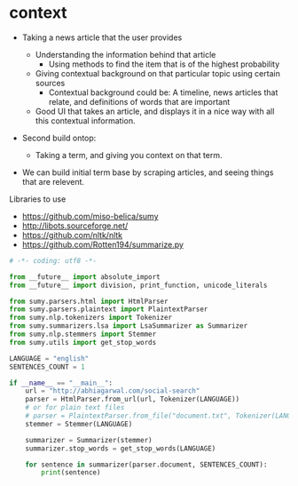 context
=======

- Taking a news article that the user provides
  - Understanding the information behind that article
    - Using methods to find the item that is of the highest probability
  - Giving contextual background on that particular topic using certain sources
    - Contextual background could be: A timeline, news articles that relate, and definitions of words that are important
  - Good UI that takes an article, and displays it in a nice way with all this contextual information.

- Second build ontop:
  - Taking a term, and giving you context on that term.

- We can build initial term base by scraping articles, and seeing things that are relevent.

Libraries to use
  - https://github.com/miso-belica/sumy
  - http://libots.sourceforge.net/
  - https://github.com/nltk/nltk
  - https://github.com/Rotten194/summarize.py

```python
# -*- coding: utf8 -*-

from __future__ import absolute_import
from __future__ import division, print_function, unicode_literals

from sumy.parsers.html import HtmlParser
from sumy.parsers.plaintext import PlaintextParser
from sumy.nlp.tokenizers import Tokenizer
from sumy.summarizers.lsa import LsaSummarizer as Summarizer
from sumy.nlp.stemmers import Stemmer
from sumy.utils import get_stop_words

LANGUAGE = "english"
SENTENCES_COUNT = 1

if __name__ == "__main__":
    url = "http://abhiagarwal.com/social-search"
    parser = HtmlParser.from_url(url, Tokenizer(LANGUAGE))
    # or for plain text files
    # parser = PlaintextParser.from_file("document.txt", Tokenizer(LANGUAGE))
    stemmer = Stemmer(LANGUAGE)

    summarizer = Summarizer(stemmer)
    summarizer.stop_words = get_stop_words(LANGUAGE)

    for sentence in summarizer(parser.document, SENTENCES_COUNT):
        print(sentence)
  ```
